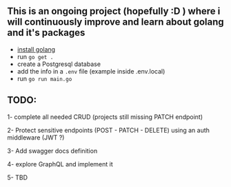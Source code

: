## This is an ongoing project (hopefully :D ) where i will continuously improve and learn about golang and it's packages
* [install golang](https://go.dev/doc/install) 
* run `go get .`
* create a Postgresql database
* add the info in a `.env` file (example inside .env.local)
* run `go run main.go`


## TODO:
1- complete all needed CRUD (projects still missing PATCH endpoint)

2- Protect sensitive endpoints (POST - PATCH - DELETE) using an auth middleware (JWT ?)

3- Add swagger docs definition

4- explore GraphQL and implement it

5- TBD
